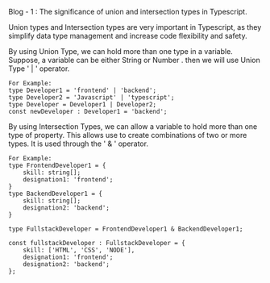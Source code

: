 Blog - 1 : The significance of union and intersection types in Typescript.

Union types and Intersection types are very important in Typescript, as they simplify data type management and increase code flexibility and safety.

By using Union Type, we can hold more than one type in a variable. Suppose, a variable can be either String or Number . then we will use Union Type ' | ' operator.

    For Example: 
    type Developer1 = 'frontend' | 'backend';
    type Developer2 = 'Javascript' | 'typescript';
    type Developer = Developer1 | Developer2;
    const newDeveloper : Developer1 = 'backend';


By using Intersection Types, we can allow a variable to hold more than one type of property. This allows use to create combinations of two or more types. 
It is used through the ' & ' operator. 

    For Example:
    type FrontendDeveloper1 = {
        skill: string[];
        designation1: 'frontend';
    } 
    type BackendDeveloper1 = {
        skill: string[];
        designation2: 'backend';
    } 

    type FullstackDeveloper = FrontendDeveloper1 & BackendDeveloper1;

    const fullstackDeveloper : FullstackDeveloper = {
        skill: ['HTML', 'CSS', 'NODE'],
        designation1: 'frontend';
        designation2: 'backend';
    };
    